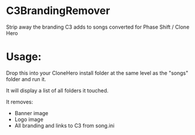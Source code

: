# C3BrandingRemover
Strip away the branding C3 adds to songs converted for Phase Shift / Clone Hero

# Usage:

Drop this into your CloneHero install folder at the same level as the "songs" folder and run it.

It will display a list of all folders it touched.

It removes:

- Banner image
- Logo image
- All branding and links to C3 from song.ini
